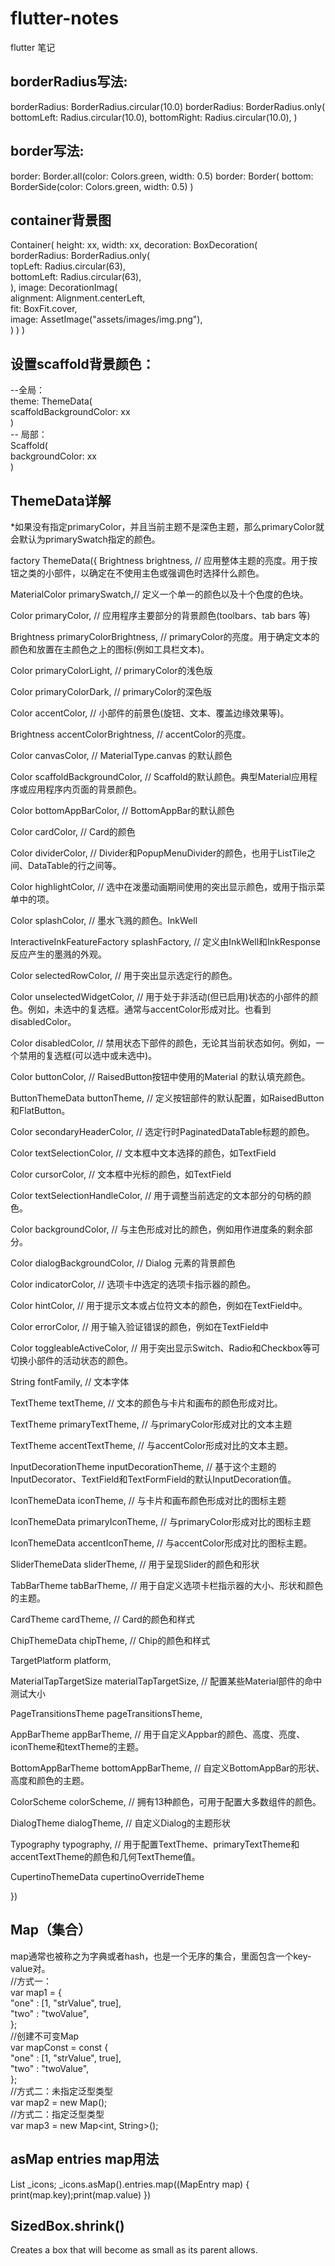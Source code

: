 # flutter-notes
flutter 笔记

## borderRadius写法:
  borderRadius: BorderRadius.circular(10.0)
  borderRadius: BorderRadius.only(
    bottomLeft: Radius.circular(10.0),
    bottomRight: Radius.circular(10.0),
  )
## border写法:
  border: Border.all(color: Colors.green, width: 0.5)
  border: Border(
    bottom: BorderSide(color: Colors.green, width: 0.5)
  )
## container背景图
  Container(
  height: xx,
  width: xx,
  decoration: BoxDecoration(  
    borderRadius: BorderRadius.only(  
      topLeft: Radius.circular(63),  
      bottomLeft: Radius.circular(63),  
    ),
    image: DecorationImag(  
      alignment: Alignment.centerLeft,  
      fit: BoxFit.cover,  
      image: AssetImage("assets/images/img.png"),  
    )
  )
)

## 设置scaffold背景颜色：
  --全局：  
    theme: ThemeData(  
    scaffoldBackgroundColor: xx  
    )  
  -- 局部：  
  Scaffold(  
    backgroundColor: xx  
  )
## ThemeData详解
*如果没有指定primaryColor，并且当前主题不是深色主题，那么primaryColor就会默认为primarySwatch指定的颜色。

factory ThemeData({
  Brightness brightness, // 应用整体主题的亮度。用于按钮之类的小部件，以确定在不使用主色或强调色时选择什么颜色。  
  
  MaterialColor primarySwatch,// 定义一个单一的颜色以及十个色度的色块。  
  
  Color primaryColor, // 应用程序主要部分的背景颜色(toolbars、tab bars 等)  
  
  Brightness primaryColorBrightness, // primaryColor的亮度。用于确定文本的颜色和放置在主颜色之上的图标(例如工具栏文本)。  
  
  Color primaryColorLight, // primaryColor的浅色版  
  
  Color primaryColorDark, // primaryColor的深色版  
  
  Color accentColor, // 小部件的前景色(旋钮、文本、覆盖边缘效果等)。  
  
  Brightness accentColorBrightness, // accentColor的亮度。  
  
  Color canvasColor, //  MaterialType.canvas 的默认颜色  
  
  Color scaffoldBackgroundColor, // Scaffold的默认颜色。典型Material应用程序或应用程序内页面的背景颜色。  
  
  Color bottomAppBarColor, // BottomAppBar的默认颜色  
  
  Color cardColor, // Card的颜色  
  
  Color dividerColor, // Divider和PopupMenuDivider的颜色，也用于ListTile之间、DataTable的行之间等。  
  
  Color highlightColor, // 选中在泼墨动画期间使用的突出显示颜色，或用于指示菜单中的项。  
  
  Color splashColor,  // 墨水飞溅的颜色。InkWell  
  
  InteractiveInkFeatureFactory splashFactory, // 定义由InkWell和InkResponse反应产生的墨溅的外观。  
  
  Color selectedRowColor, // 用于突出显示选定行的颜色。  
  
  Color unselectedWidgetColor, // 用于处于非活动(但已启用)状态的小部件的颜色。例如，未选中的复选框。通常与accentColor形成对比。也看到disabledColor。  
  
  Color disabledColor, // 禁用状态下部件的颜色，无论其当前状态如何。例如，一个禁用的复选框(可以选中或未选中)。  
  
  Color buttonColor, // RaisedButton按钮中使用的Material 的默认填充颜色。  
  
  ButtonThemeData buttonTheme, // 定义按钮部件的默认配置，如RaisedButton和FlatButton。  
  
  Color secondaryHeaderColor, // 选定行时PaginatedDataTable标题的颜色。  
  
  Color textSelectionColor, // 文本框中文本选择的颜色，如TextField  
  
  Color cursorColor, // 文本框中光标的颜色，如TextField  
  
  Color textSelectionHandleColor,  // 用于调整当前选定的文本部分的句柄的颜色。  
  
  Color backgroundColor, // 与主色形成对比的颜色，例如用作进度条的剩余部分。  
  
  Color dialogBackgroundColor, // Dialog 元素的背景颜色  
  
  Color indicatorColor, // 选项卡中选定的选项卡指示器的颜色。  
  
  Color hintColor, // 用于提示文本或占位符文本的颜色，例如在TextField中。  
  
  Color errorColor, // 用于输入验证错误的颜色，例如在TextField中  
  
  Color toggleableActiveColor, // 用于突出显示Switch、Radio和Checkbox等可切换小部件的活动状态的颜色。  
  
  String fontFamily, // 文本字体  
  
  TextTheme textTheme, // 文本的颜色与卡片和画布的颜色形成对比。  
  
  TextTheme primaryTextTheme, // 与primaryColor形成对比的文本主题  
  
  TextTheme accentTextTheme, // 与accentColor形成对比的文本主题。  
  
  InputDecorationTheme inputDecorationTheme, // 基于这个主题的 InputDecorator、TextField和TextFormField的默认InputDecoration值。  
  
  IconThemeData iconTheme, // 与卡片和画布颜色形成对比的图标主题   
  
  IconThemeData primaryIconTheme, // 与primaryColor形成对比的图标主题  
  
  IconThemeData accentIconTheme, // 与accentColor形成对比的图标主题。  
  
  SliderThemeData sliderTheme,  // 用于呈现Slider的颜色和形状  
  
  TabBarTheme tabBarTheme, // 用于自定义选项卡栏指示器的大小、形状和颜色的主题。  
  
  CardTheme cardTheme, // Card的颜色和样式  
   
  ChipThemeData chipTheme, // Chip的颜色和样式  
  
  TargetPlatform platform,   
  
  MaterialTapTargetSize materialTapTargetSize, // 配置某些Material部件的命中测试大小  
  
  PageTransitionsTheme pageTransitionsTheme,   
  
  AppBarTheme appBarTheme, // 用于自定义Appbar的颜色、高度、亮度、iconTheme和textTheme的主题。  
  
  BottomAppBarTheme bottomAppBarTheme, // 自定义BottomAppBar的形状、高度和颜色的主题。  
  
  ColorScheme colorScheme, // 拥有13种颜色，可用于配置大多数组件的颜色。  
  
  DialogTheme dialogTheme, // 自定义Dialog的主题形状  
  
  Typography typography, // 用于配置TextTheme、primaryTextTheme和accentTextTheme的颜色和几何TextTheme值。  
  
  CupertinoThemeData cupertinoOverrideTheme   
  
})
## Map（集合）
  map通常也被称之为字典或者hash，也是一个无序的集合，里面包含一个key-value对。  
  //方式一：  
  var map1 = {  
     "one" : [1, "strValue", true],  
     "two" : "twoValue",  
     };  
     //创建不可变Map  
     var mapConst = const {  
     "one" : [1, "strValue", true],  
     "two" : "twoValue",  
     };  
     //方式二：未指定泛型类型  
     var map2 = new Map();  
     //方式二：指定泛型类型  
     var map3 = new Map<int, String>();
     
## asMap entries map用法
  List<dynamic> _icons;
  _icons.asMap().entries.map((MapEntry map) { print(map.key);print(map.value) })
  
## SizedBox.shrink()
  Creates a box that will become as small as its parent allows.

